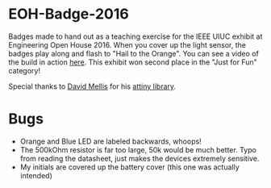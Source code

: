 # EOH-Badge-2016
Badges made to hand out as a teaching exercise for the IEEE UIUC exhibit at Engineering Open House 2016. When you cover up the light sensor, the badges play along and flash to "Hail to the Orange". You can see a video of the build in action [here](https://www.youtube.com/watch?v=S4cmx-UWJ_Q&feature=youtu.be). This exhibit won second place in the "Just for Fun" category!

Special thanks to [David Mellis](http://web.media.mit.edu/~mellis/) for his [attiny library](https://github.com/damellis/attiny).

# Bugs
- Orange and Blue LED are labeled backwards, whoops!
- The 500kOhm resistor is far too large, 50k would be much better. Typo from reading the datasheet, just makes the devices extremely sensitive. 
- My initials are covered up the battery cover (this one was actually intended)
